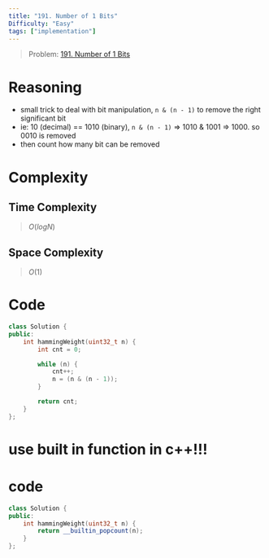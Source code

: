 ```yaml
---
title: "191. Number of 1 Bits"
Difficulty: "Easy"
tags: ["implementation"]
---
```


> Problem: [191. Number of 1 Bits](https://leetcode.com/problems/number-of-1-bits/description/?envType=daily-question&envId=2023-11-29)

# Reasoning 
- small trick to deal with bit manipulation, `n & (n - 1)` to remove the right significant bit
- ie: 10 (decimal) == 1010 (binary), `n & (n - 1)` => 1010 & 1001 => 1000. so 0010 is removed
- then count how many bit can be removed

# Complexity
## Time Complexity
> $O(logN)$
## Space Complexity
> $O(1)$

# Code
```cpp
class Solution {
public:
    int hammingWeight(uint32_t n) {
        int cnt = 0;

        while (n) {
            cnt++;
            n = (n & (n - 1));
        }

        return cnt;
    }
};
```

# use built in function in c++!!!

# code 
```cpp
class Solution {
public:
    int hammingWeight(uint32_t n) {
        return __builtin_popcount(n);
    }
};
```